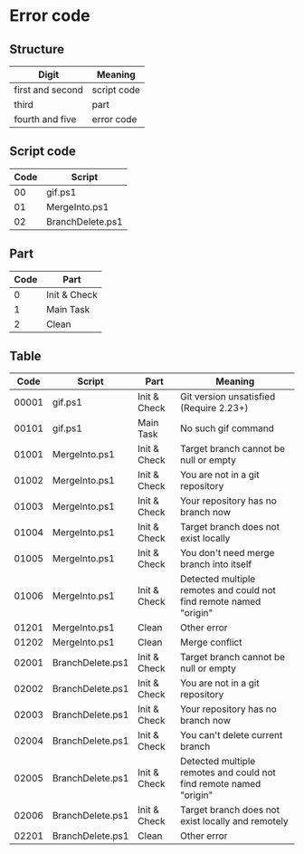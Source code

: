 # Error code

## Structure

| Digit            | Meaning     |
| ---------------- | ----------- |
| first and second | script code |
| third            | part        |
| fourth and five  | error code  |

## Script code

| Code | Script           |
| ---- | ---------------- |
| 00   | gif.ps1          |
| 01   | MergeInto.ps1    |
| 02   | BranchDelete.ps1 |

## Part

| Code | Part         |
| ---- | ------------ |
| 0    | Init & Check |
| 1    | Main Task    |
| 2    | Clean        |

## Table

<!-- markdownlint-disable -->

| Code  | Script           | Part         | Meaning                                                            |
| ----- | ---------------- | ------------ | ------------------------------------------------------------------ |
| 00001 | gif.ps1          | Init & Check | Git version unsatisfied (Require 2.23+)                            |
| 00101 | gif.ps1          | Main Task    | No such gif command                                                |
| 01001 | MergeInto.ps1    | Init & Check | Target branch cannot be null or empty                              |
| 01002 | MergeInto.ps1    | Init & Check | You are not in a git repository                                    |
| 01003 | MergeInto.ps1    | Init & Check | Your repository has no branch now                                  |
| 01004 | MergeInto.ps1    | Init & Check | Target branch does not exist locally                               |
| 01005 | MergeInto.ps1    | Init & Check | You don't need merge branch into itself                            |
| 01006 | MergeInto.ps1    | Init & Check | Detected multiple remotes and could not find remote named "origin" |
| 01201 | MergeInto.ps1    | Clean        | Other error                                                        |
| 01202 | MergeInto.ps1    | Clean        | Merge conflict                                                     |
| 02001 | BranchDelete.ps1 | Init & Check | Target branch cannot be null or empty                              |
| 02002 | BranchDelete.ps1 | Init & Check | You are not in a git repository                                    |
| 02003 | BranchDelete.ps1 | Init & Check | Your repository has no branch now                                  |
| 02004 | BranchDelete.ps1 | Init & Check | You can't delete current branch                                    |
| 02005 | BranchDelete.ps1 | Init & Check | Detected multiple remotes and could not find remote named "origin" |
| 02006 | BranchDelete.ps1 | Init & Check | Target branch does not exist locally and remotely                  |
| 02201 | BranchDelete.ps1 | Clean        | Other error                                                        |

<!-- markdownlint-enable -->
